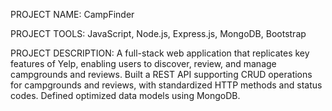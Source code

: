 PROJECT NAME: CampFinder

PROJECT TOOLS: JavaScript, Node.js, Express.js, MongoDB, Bootstrap

PROJECT DESCRIPTION: A full-stack web application that replicates key features of Yelp, enabling users to discover, review, and manage campgrounds and reviews. Built a REST API supporting CRUD operations for campgrounds and reviews, with standardized HTTP methods and status codes. Defined optimized data models using MongoDB.
